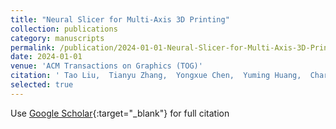 ```yaml
---
title: "Neural Slicer for Multi-Axis 3D Printing"
collection: publications
category: manuscripts
permalink: /publication/2024-01-01-Neural-Slicer-for-Multi-Axis-3D-Printing
date: 2024-01-01
venue: 'ACM Transactions on Graphics (TOG)'
citation: ' Tao Liu,  Tianyu Zhang,  Yongxue Chen,  Yuming Huang,  Charlie Wang, &quot;Neural Slicer for Multi-Axis 3D Printing.&quot; ACM Transactions on Graphics (TOG), 2024.'
selected: true 
---
```

Use [Google Scholar](https://scholar.google.com/scholar?q=Neural+Slicer+for+Multi+Axis+3D+Printing){:target="_blank"} for full citation